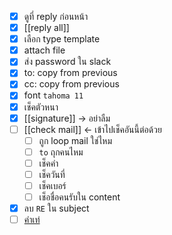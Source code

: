 - [x] ดูที่ reply ก่อนหน้า
- [x] [[reply all]]
- [x] เลือก type  template
- [x] attach file
- [x] ส่ง password ใน slack
- [x] to: copy from previous
- [x] cc: copy from previous
- [x] font  `tahoma 11`
- [x] เช็คตัวหนา
- [x] [[signature]] -> อย่าลืม
- [ ] [[check mail]] <- เข้าไปเช็คอันนี้ต่อด้วย
	- [ ] ถูก loop mail ใช่ไหม
	- [ ] `to` ถุกคนไหม
	- [ ] เช็คคำ
	- [ ] เช็ควันที่
	- [ ] เช็คเบอร์
	- [ ] เช็อชื่อคนรับใน content
- [x] ลบ `RE` ใน subject
- [ ] [คำเท่](https://sth.atlassian.net/wiki/spaces/SP/pages/313327621#%E0%B8%A5%E0%B8%87%E0%B8%97%E0%B9%89%E0%B8%B2%E0%B8%A2%E0%B8%AB%E0%B8%A5%E0%B9%88%E0%B8%AD-%E0%B9%86)
